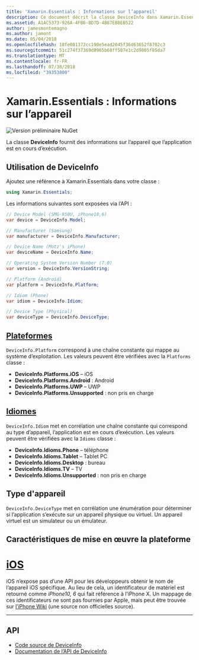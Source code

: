 ```yaml
---
title: 'Xamarin.Essentials : Informations sur l’appareil'
description: Ce document décrit la classe DeviceInfo dans Xamarin.Essentials, qui fournit des informations sur l’appareil, l’application est en cours d’exécution.
ms.assetid: A1AC5373-926A-4FB6-8D7D-4B87EB8EB522
author: jamesmontemagno
ms.author: jamont
ms.date: 05/04/2018
ms.openlocfilehash: 18fe081372cc190e5ead2045f36d63652f8702c3
ms.sourcegitcommit: 51c274f37369d8965b68ff587e1c2d9865f85da7
ms.translationtype: MT
ms.contentlocale: fr-FR
ms.lasthandoff: 07/30/2018
ms.locfileid: "39353800"
---
```

# <a name="xamarinessentials-device-information"></a>Xamarin.Essentials : Informations sur l’appareil

![Version préliminaire NuGet](~/media/shared/pre-release.png)

La classe **DeviceInfo** fournit des informations sur l’appareil que l’application est en cours d’exécution.

## <a name="using-deviceinfo"></a>Utilisation de DeviceInfo

Ajoutez une référence à Xamarin.Essentials dans votre classe :

```csharp
using Xamarin.Essentials;
```

Les informations suivantes sont exposées via l’API :

```csharp
// Device Model (SMG-950U, iPhone10,6)
var device = DeviceInfo.Model;

// Manufacturer (Samsung)
var manufacturer = DeviceInfo.Manufacturer;

// Device Name (Motz's iPhone)
var deviceName = DeviceInfo.Name;

// Operating System Version Number (7.0)
var version = DeviceInfo.VersionString;

// Platform (Android)
var platform = DeviceInfo.Platform;

// Idiom (Phone)
var idiom = DeviceInfo.Idiom;

// Device Type (Physical)
var deviceType = DeviceInfo.DeviceType;
```

## <a name="platformsxrefxamarinessentialsdeviceinfoplatforms"></a>[Plateformes](xref:Xamarin.Essentials.DeviceInfo.Platforms)

`DeviceInfo.Platform` correspond à une chaîne constante qui mappe au système d’exploitation. Les valeurs peuvent être vérifiées avec la `Platforms` classe :

- **DeviceInfo.Platforms.iOS** – iOS
- **DeviceInfo.Platforms.Android** : Android
- **DeviceInfo.Platforms.UWP** – UWP
- **DeviceInfo.Platforms.Unsupported** : non pris en charge

## <a name="idiomsxrefxamarinessentialsdeviceinfoidioms"></a>[Idiomes](xref:Xamarin.Essentials.DeviceInfo.Idioms)

`DeviceInfo.Idiom` met en corrélation une chaîne constante qui correspond au type d’appareil, l’application est en cours d’exécution. Les valeurs peuvent être vérifiées avec la `Idioms` classe :

- **DeviceInfo.Idioms.Phone** – téléphone
- **DeviceInfo.Idioms.Tablet** – Tablet PC
- **DeviceInfo.Idioms.Desktop** : bureau
- **DeviceInfo.Idioms.TV** – TV
- **DeviceInfo.Idioms.Unsupported** : non pris en charge

## <a name="device-type"></a>Type d'appareil

`DeviceInfo.DeviceType` met en corrélation une énumération pour déterminer si l’application s’exécute sur un appareil physique ou virtuel. Un appareil virtuel est un simulateur ou un émulateur.

## <a name="platform-implementation-specifics"></a>Caractéristiques de mise en œuvre la plateforme

# <a name="iostabios"></a>[iOS](#tab/ios)

iOS n’expose pas d’une API pour les développeurs obtenir le nom de l’appareil iOS spécifique. Au lieu de cela, un identificateur de matériel est retourné comme _iPhone10, 6_ qui fait référence à l’iPhone X. Un mappage de ces identificateurs ne sont pas fournies par Apple, mais peut être trouvée sur [l’iPhone Wiki](https://www.theiphonewiki.com/wiki/Models) (une source non officielles source).

--------------

## <a name="api"></a>API

- [Code source de DeviceInfo](https://github.com/xamarin/Essentials/tree/master/Xamarin.Essentials/DeviceInfo)
- [Documentation de l’API de DeviceInfo](xref:Xamarin.Essentials.DeviceInfo)
